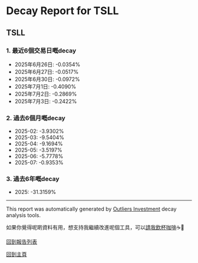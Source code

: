 # Decay Report for TSLL

## TSLL

### 1. 最近6個交易日嘅decay

- 2025年6月26日: -0.0354%
- 2025年6月27日: -0.0517%
- 2025年6月30日: -0.0972%
- 2025年7月1日: -0.4090%
- 2025年7月2日: -0.2869%
- 2025年7月3日: -0.2422%

### 2. 過去6個月嘅decay

- 2025-02: -3.9302%
- 2025-03: -9.5404%
- 2025-04: -9.1694%
- 2025-05: -3.5197%
- 2025-06: -5.7778%
- 2025-07: -0.9353%

### 3. 過去6年嘅decay

- 2025: -31.3159%

------------------------------
This report was automatically generated by [Outliers Investment](https://outliersecon.github.io/Outliers-Investment/) decay analysis tools.

如果你覺得呢啲資料有用，想支持我繼續改進呢個工具，可以[請我飲杯咖啡](https://buymeacoffee.com/outliersecon)☕🙏

[回到報告列表](https://outliersecon.github.io/Outliers-Investment/reports/reports_public)

[回到主頁](https://outliersecon.github.io/Outliers-Investment/)